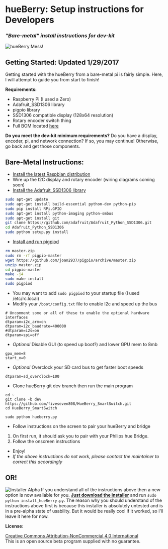 hueBerry: Setup instructions for Developers
=============
### *"Bare-metal" install instructions for dev-kit*

![hueBerry Mess!](https://github.com/fiveseven808/HueBerry_SmartSwitch/blob/dev/hueBerry%20Photos/B%20reel/IMG_20160812_165047.jpg?raw=true)



## Getting Started: Updated 1/29/2017
Getting started with the hueBerry from a bare-metal pi is fairly simple. Here, I will attempt to guide you from start to finish! 

**Requirements:**

  * Raspberry Pi (I used a Zero)
  * Adafruit_SSD1306 library
  * pigpio library
  * SSD1306 compatible display (128x64 resolution)
  * Rotary encoder switch thing 
  * Full BOM located [here](https://docs.google.com/spreadsheets/d/18q5wE9IcbJ1D823ktt4ZN7Fp1JHZutR4hCld2env4vI/edit?usp=sharing)

**Do you meet the dev-kit minimum requirements?** Do you have a display, encoder, pi, and network connection? If so, you may continue! Otherwise, go back and get those components. 
	
## Bare-Metal Instructions:

* [Install the latest Raspbian distribution](https://www.raspberrypi.org/documentation/installation/installing-images/)
* Wire up the I2C display and rotary encoder (wiring diagrams coming soon)
* [Install the Adafruit_SSD1306 library](https://learn.adafruit.com/ssd1306-oled-displays-with-raspberry-pi-and-beaglebone-black/usage)
```bash
sudo apt-get update
sudo apt-get install build-essential python-dev python-pip
sudo pip install RPi.GPIO
sudo apt-get install python-imaging python-smbus
sudo apt-get install git
git clone https://github.com/adafruit/Adafruit_Python_SSD1306.git
cd Adafruit_Python_SSD1306
sudo python setup.py install
```
* [Install and run pigpiod](http://abyz.co.uk/rpi/pigpio/download.html)
```bash
rm master.zip
sudo rm -rf pigpio-master
wget https://github.com/joan2937/pigpio/archive/master.zip
unzip master.zip
cd pigpio-master
make -j4
sudo make install
sudo pigpiod 
```
* You may want to add `sudo pigpiod` to your startup file (I used /etc/rc.local)
* Modify your `/boot/config.txt` file to enable I2c and speed up the bus
```
# Uncomment some or all of these to enable the optional hardware interfaces
dtparam=i2c_arm=on
dtparam=i2c_baudrate=400000
#dtparam=i2s=on
dtparam=spi=off
``` 
* *Optional* Disable GUI (to speed up boot?) and lower GPU mem to 8mb
```
gpu_mem=8
start_x=0
``` 
* *Optional* Overclock your SD card bus to get faster boot speeds
```
dtparam=sd_overclock=100
```
* Clone hueBerry git dev branch then run the main program
```
cd ~
git clone -b dev https://github.com/fiveseven808/HueBerry_SmartSwitch.git
cd HueBerry_SmartSwitch

sudo python hueberry.py
```
* Follow instructions on the screen to pair your hueBerry and bridge
 1. On first run, it should ask you to pair with your Philips hue Bridge.
 1. Follow the onscreen instructions
* Enjoy! 
 * *If the above instructions do not work, please contact the maintainer to correct this accordingly*
 
## OR! 
![Installer Alpha](https://github.com/fiveseven808/HueBerry_SmartSwitch/blob/dev/hueBerry%20Photos/Installer/1st_alpha.PNG?raw=true)
If you understand all of the instructions above then a new option is now avaliable for you. 
**[Just download the installer](https://github.com/fiveseven808/HueBerry_SmartSwitch/raw/dev/install_hueBerry.py)**
and run `sudo python install_hueBerry.py`. The reason why you should understand of the instructions above first is because 
this installer is absolutely untested and is in a pre-alpha state of usability. 
But it would be really cool if it worked, so I'll leave it here for now. 

 
	
**License:** 

[Creative Commons Attribution-NonCommercial 4.0 International ](https://creativecommons.org/licenses/by-nc/4.0/)  
This is an open source beta program supplied with no guarantee.